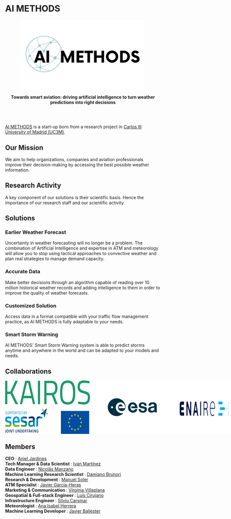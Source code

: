 # AI METHODS

<p align="center">
  <img src=Images/AIMETHODS_logo.png width="400">
</p>

<p align="center">
  <b>
    Towards smart aviation: driving artificial intelligence to turn weather predictions into right decisions
  </b>
</p>

<br><br>

[AI METHODS](https://www.aimethods.com/) is a start-up born from a research project in [Carlos III University of Madrid (UC3M)](https://www.uc3m.es/Home).

## Our Mission
We aim to help organizations, companies and aviation professionals improve their decision-making by accessing the best possible weather information.

## Research Activity

A key component of our solutions is their scientific basis. Hence the importance of our research staff and our scientific activity.

## Solutions

### Earlier Weather Forecast

Uncertainty in weather forecasting will no longer be a problem. The combination of Artificial Intelligence and expertise in ATM and meteorology will allow you to stop using tactical approaches to convective weather and plan real strategies to manage demand capacity.

### Accurate Data

Make better decisions through an algorithm capable of reading over 10 million historical weather records and adding intelligence to them in order to improve the quality of weather forecasts.

### Customized Solution

Access data in a format compatible with your traffic flow management practice, as AI METHODS is fully adaptable to your needs.

### Smart Storm Warning

AI METHODS' Smart Storm Warning system is able to predict storms anytime and anywhere in the world and can be adapted to your models and needs.

## Collaborations

<div style="display: flex;" align: "center">
  <img src=Images/KAIROS_logo.png width="275">
  <img src=Images/ESA_logo.jpg width="275">
  <img src=Images/ENAIRE_logo.png width="275">
  <br><br><br><br><br><br>
  <div align="center">
    <a href="https://www.sesarju.eu/projects/KAIROSeesa" target="_blank" style="color: #0066cc; text-decoration: none;">KAIROS Official WebSite</a> |
    <a href="https://www.esa.int/" target="_blank" style="color: #0066cc; text-decoration: none;">ESA Official WebSite</a> |
    <a href="https://www.enaire.es/home" target="_blank" style="color: #0066cc; text-decoration: none;">ENAIRE Official WebSite</a>
  </div>
</div>

## Members

<b> CEO </b>: [Aniel Jardines](https://www.linkedin.com/authwall?trk=bf&trkInfo=AQFQRmLjpjTrFQAAAZUZlnpYwpfRapq-LdRh4xTLuTlTX4VkxIUeRdQ71SfOqCqcWyJ75WMDpRe3Y1NJvbR17RCwTmCenEzfGpkueDAO2jvlNrsmG2QIkwaMCV3gRHo2EtsDXuo=&original_referer=&sessionRedirect=https%3A%2F%2Fwww.linkedin.com%2Fin%2Faniel-jardines-84a38253%2F) <br>
<b> Tech Manager & Data Scientist </b>: [Iván Martínez](https://www.linkedin.com/authwall?trk=bf&trkInfo=AQG3-sw-fPSScwAAAZUZmAjIvNzVhs9Q0HeWst0WDN-TC0WJDKmvjSMhZ_Fee_ef_FHP0Lmr2fmJa32eMdyKeORoC5xIeHnFN-hKKfpzeD-EcLax2YCVcMqJ3_CRXlBu9l93P_A=&original_referer=&sessionRedirect=https%3A%2F%2Fwww.linkedin.com%2Fin%2Fimtnez) <br>
<b> Data Engineer </b>: [Nicolás Manzano](https://www.linkedin.com/authwall?trk=bf&trkInfo=AQFnRyTQLDK8kgAAAZUZmDPASQLEKdNl9poxA1DG2RmZ2XixVRsZ07o_nIrhALIBR5btQiqOeRToI1_fnJkE75YvIyKFHDyiGmtIa8H1fSAGTSF2B_2-RJizZi9tnqSoH9R4pcw=&original_referer=&sessionRedirect=https%3A%2F%2Fwww.linkedin.com%2Fin%2Fnicolas-manzano-carretero%2F) <br>
<b> Machine Learning Research Scientist </b>: [Damiano Brunori](https://www.linkedin.com/authwall?trk=bf&trkInfo=AQFMFz3ReXECiQAAAZUZmFMANlQgMiGKLib61R__DcZT1vjNL5iuK9GeMzixt8U45GqXi9Cxuhpx1moKExgrLEY8S6jckTLA1NAhOQRxhhqJ5YAdqWpoeqbm2W89ckr1sKozpvo=&original_referer=&sessionRedirect=https%3A%2F%2Fwww.linkedin.com%2Fin%2Fdamiano-brunori-a31936205) <br>
<b> Research & Development </b>: [Manuel Soler](https://www.linkedin.com/authwall?trk=bf&trkInfo=AQFA4O95bJxRcQAAAZUZmHYovkqYvuLvHHHLNwsvcASZky6Fnpu7iDX3iyrlEI2SdiB_PWwGfVRMIsrJlTm1MbiWo7Xv0Nz5aMKqMrrzipDS2ImD5OvI8NXbKLf6sParfduJdhg=&original_referer=&sessionRedirect=https%3A%2F%2Fwww.linkedin.com%2Fin%2Fmanuel-soler-32716335%2F) <br>
<b> ATM Specialist </b>: [Javier García-Heras](https://www.linkedin.com/authwall?trk=bf&trkInfo=AQHXXSnkuW-lkQAAAZUZmJVoChi9BYA4QkE-lHoQBPEblkD4v6Kt8WufzPXDAO3LkwvFJV6iHoMH3GnIAgNFwkpdvx-_HlkUtivt0gDHse1vWopBabhJgBbqXD3UDG8KEQDkoDg=&original_referer=&sessionRedirect=https%3A%2F%2Fwww.linkedin.com%2Fin%2Fjaviegarciaheras%2F) <br>
<b> Marketing & Communication </b>: [Virginia Villaplana](https://www.linkedin.com/authwall?trk=bf&trkInfo=AQGgrCdENMHnCwAAAZUZmLSo0CVhvyXIFn4xF5XPu-flpK5frWBc3Cjwe61ug-9tCh2lZOZfOF-slWE1xb7lIWyxQKPPIHfWlNjvgWaDn0aWeJDuM2Na_n4PfhjjVy_FW_EJNJU=&original_referer=&sessionRedirect=https%3A%2F%2Fwww.linkedin.com%2Fin%2Fvirginia-villaplana%2F) <br>
<b> Geospatial & Full-stack Engineer </b>: [Luis Cirujano](https://www.linkedin.com/authwall?trk=bf&trkInfo=AQHYcB-rXo1mBwAAAZUZmNPoa9-DyLxXlUJVnNDYMH7PU5hXt2b0B-Ho2WaKtAnrjRhUI7b4TTzs5K5a74Gt2jVHqXlKiSdFrA4R2j2drF2_aXB75IANpS0xDvogaCFJkT08XM8=&original_referer=&sessionRedirect=https%3A%2F%2Fwww.linkedin.com%2Fin%2Fluis-cirujano-p%25C3%25A9rez-14a670254) <br>
<b> Infrastructure Engineer </b>: [Silviu Carsmar](https://www.linkedin.com/authwall?trk=bf&trkInfo=AQFvLthQlu1H_wAAAZUZmO9A2NMlRQ__C5ZQe7Dm_97aIXbVekpojyI8d4IY0LRAErFbduF9MFN93LtjJKa_nQa5AHbVCYqhAbvM46K0rPZ_6MdgfWmAcdyaq1Rh4tZEIbvMPUc=&original_referer=&sessionRedirect=https%3A%2F%2Fwww.linkedin.com%2Fin%2Fsilviucarsmar) <br>
<b> Meteorologist </b>: [Ana Isabel Herrera](https://www.linkedin.com/authwall?trk=bf&trkInfo=AQH7zPXAS8Q9AgAAAZUZmRJoAG62NShwu-0qpZubLiw6P2GhBtnkKjFUF1MjvB0i2FLzJ4_Te2ShukYR6RDrrvtaOQbFgM15USY1PT6RzR1OiP90HF8rwJDOUJtSOnjWq3s0KWQ=&original_referer=&sessionRedirect=https%3A%2F%2Fwww.linkedin.com%2Fin%2Fana-isabel-herrera-ruiz-969886206) <br>
<b> Machine Learning Developer </b>: [Javier Ballester](https://www.linkedin.com/in/javier-ballester-jack) <br>

